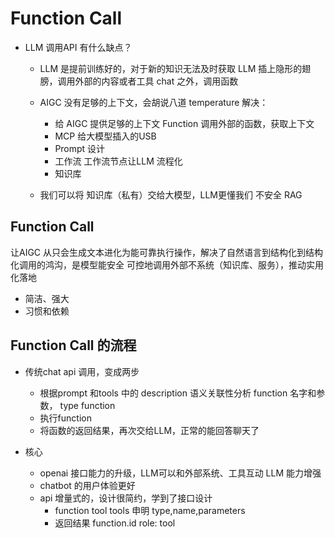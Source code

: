# Function Call

- LLM 调用API 有什么缺点？
  - LLM 是提前训练好的，对于新的知识无法及时获取
     LLM 插上隐形的翅膀，调用外部的内容或者工具
     chat 之外，调用函数
  - AIGC 没有足够的上下文，会胡说八道
     temperature
     解决：
     - 给 AIGC 提供足够的上下文
        Function 调用外部的函数，获取上下文
     - MCP 
        给大模型插入的USB
     - Prompt 设计
     - 工作流 
        工作流节点让LLM 流程化
     - 知识库

  - 我们可以将 知识库（私有）交给大模型，LLM更懂我们
  不安全 RAG  


## Function Call
   让AIGC 从只会生成文本进化为能可靠执行操作，解决了自然语言到结构化到结构化调用的鸿沟，是模型能安全
   可控地调用外部不系统（知识库、服务），推动实用化落地
   
   - 简洁、强大
   - 习惯和依赖

## Function Call 的流程

- 传统chat api 调用，变成两步
   - 根据prompt 和tools 中的 description 语义关联性分析
     function 名字和参数， type function
   - 执行function 
   - 将函数的返回结果，再次交给LLM，正常的能回答聊天了

- 核心
  - openai 接口能力的升级，LLM可以和外部系统、工具互动
     LLM 能力增强
  - chatbot 的用户体验更好
  - api 增量式的，设计很简约，学到了接口设计
     - function tool tools 申明
       type,name,parameters
     - 返回结果 function.id
        role: tool

